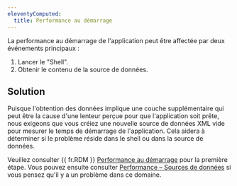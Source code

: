 ```yaml
---
eleventyComputed:
  title: Performance au démarrage
---
```

La performance au démarrage de l'application peut être affectée par deux événements principaux :

1. Lancer le "Shell".
1. Obtenir le contenu de la source de données.
## Solution
Puisque l'obtention des données implique une couche supplémentaire qui peut être la cause d'une lenteur perçue pour que l'application soit prête, nous exigeons que vous créiez une nouvelle source de données XML vide pour mesurer le temps de démarrage de l'application. Cela aidera à déterminer si le problème réside dans le shell ou dans la source de données.

Veuillez consulter {{ fr.RDM }} [Performance au démarrage](/rdm/kb/rdm-windows/troubleshooting-articles/startup-performance/) pour la première étape. Vous pouvez ensuite consulter [Performance – Sources de données](/rdm/kb/rdm-windows/troubleshooting-articles/performance-data-sources/) si vous pensez qu'il y a un problème dans ce domaine.
